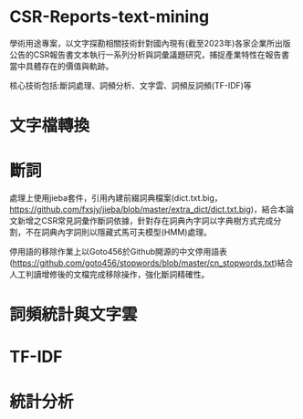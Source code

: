 # CSR-Reports-text-mining
學術用途專案，以文字探勘相關技術針對國內現有(截至2023年)各家企業所出版公告的CSR報告書文本執行一系列分析與詞彙議題研究，捕捉產業特性在報告書當中具體存在的價值與軌跡。

核心技術包括:斷詞處理、詞頻分析、文字雲、詞頻反詞頻(TF-IDF)等

# 文字檔轉換

# 斷詞
處理上使用jieba套件，引用內建前綴詞典檔案(dict.txt.big，https://github.com/fxsjy/jieba/blob/master/extra_dict/dict.txt.big)，結合本論文新增之CSR常見詞彙作斷詞依據，針對存在詞典內字詞以字典樹方式完成分割，不在詞典內字詞則以隱藏式馬可夫模型(HMM)處理。

停用語的移除作業上以Goto456於Github開源的中文停用語表(https://github.com/goto456/stopwords/blob/master/cn_stopwords.txt)結合人工判讀增修後的文檔完成移除操作，強化斷詞精確性。

# 詞頻統計與文字雲

# TF-IDF

# 統計分析
